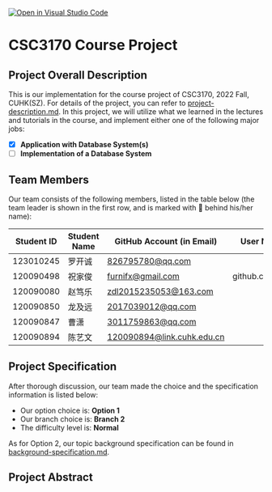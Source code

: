 [![Open in Visual Studio Code](https://classroom.github.com/assets/open-in-vscode-c66648af7eb3fe8bc4f294546bfd86ef473780cde1dea487d3c4ff354943c9ae.svg)](https://classroom.github.com/online_ide?assignment_repo_id=9434901&assignment_repo_type=AssignmentRepo)
# CSC3170 Course Project

## Project Overall Description

This is our implementation for the course project of CSC3170, 2022 Fall, CUHK(SZ). For details of the project, you can refer to [project-description.md](project-description.md). In this project, we will utilize what we learned in the lectures and tutorials in the course, and implement either one of the following major jobs:

<!-- Please fill in "x" to replace the blank space between "[]" to tick the todo item; it's ticked on the first one by default. -->

- [x] **Application with Database System(s)**
- [ ] **Implementation of a Database System**

## Team Members

Our team consists of the following members, listed in the table below (the team leader is shown in the first row, and is marked with 🚩 behind his/her name):

<!-- change the info below to be the real case -->

| Student ID | Student Name | GitHub Account (in Email) |    User Name (Github)    |
| ---------- | ------------ | ------------------------- |    ------------------    |
| 123010245  | 罗开诚       | 826795780@qq.com          | 
| 120090498  | 祝家俊       | furnifx@gmail.com         | github.com/FurnitureZhu  |
| 120090080  | 赵笃乐       | zdl2015235053@163.com     |
| 120090850  | 龙及远       | 2017039012@qq.com         |
| 120090847  | 曹潇         | 3011759863@qq.com         |
| 120090894  | 陈艺文       | 120090894@link.cuhk.edu.cn|

## Project Specification

<!-- You should remove the terms/sentence that is not necessary considering your option/branch/difficulty choice -->

After thorough discussion, our team made the choice and the specification information is listed below:

- Our option choice is: **Option 1**
- Our branch choice is: **Branch 2**
- The difficulty level is: **Normal**

As for Option 2, our topic background specification can be found in [background-specification.md](background-specification.md).

## Project Abstract

<!-- TODO -->
